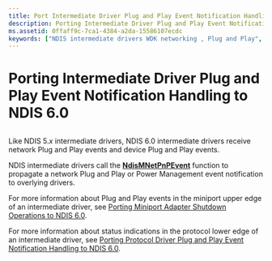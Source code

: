 ```yaml
---
title: Port Intermediate Driver Plug and Play Event Notification Handling to NDIS 6.0
description: Porting Intermediate Driver Plug and Play Event Notification Handling to NDIS 6.0
ms.assetid: 0ffaff9c-7ca1-4384-a2da-15586107ecdc
keywords: ["NDIS intermediate drivers WDK networking , Plug and Play", "intermediate drivers WDK networking , Plug and Play", "Plug and Play WDK networking , porting event notifications", "event notifications WDK networking", "porting intermediate drivers WDK networking"]
---
```


# Porting Intermediate Driver Plug and Play Event Notification Handling to NDIS 6.0


## <a href="" id="ddk-porting-intermediate-driver-plug-and-play-event-notification-handl"></a>


Like NDIS 5.*x* intermediate drivers, NDIS 6.0 intermediate drivers receive network Plug and Play events and device Plug and Play events.

NDIS intermediate drivers call the [**NdisMNetPnPEvent**](https://msdn.microsoft.com/library/windows/hardware/ff563616) function to propagate a network Plug and Play or Power Management event notification to overlying drivers.

For more information about Plug and Play events in the miniport upper edge of an intermediate driver, see [Porting Miniport Adapter Shutdown Operations to NDIS 6.0](porting-miniport-adapter-shutdown-operations-to-ndis-6-0.md).

For more information about status indications in the protocol lower edge of an intermediate driver, see [Porting Protocol Driver Plug and Play Event Notification Handling to NDIS 6.0](porting-protocol-driver-plug-and-play-event-notification-handling-to-n.md).

 

 





